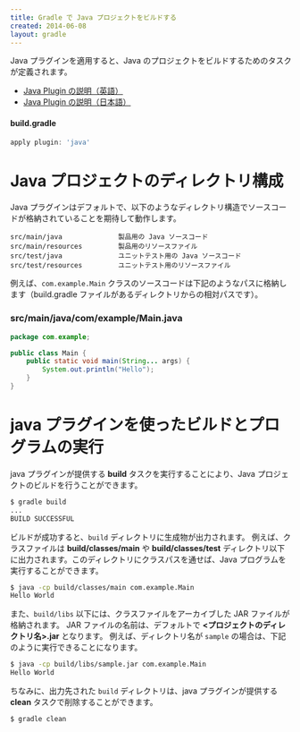 ```yaml
---
title: Gradle で Java プロジェクトをビルドする
created: 2014-06-08
layout: gradle
---
```


Java プラグインを適用すると、Java のプロジェクトをビルドするためのタスクが定義されます。

* [Java Plugin の説明（英語）](https://docs.gradle.org/current/userguide/java_plugin.html)
* [Java Plugin の説明（日本語）](http://gradle.monochromeroad.com/docs/userguide/java_plugin.html)

#### build.gradle
```groovy
apply plugin: 'java'
```

Java プロジェクトのディレクトリ構成
===
Java プラグインはデフォルトで、以下のようなディレクトリ構造でソースコードが格納されていることを期待して動作します。

```
src/main/java              製品用の Java ソースコード
src/main/resources         製品用のリソースファイル
src/test/java              ユニットテスト用の Java ソースコード
src/test/resources         ユニットテスト用のリソースファイル
```

例えば、`com.example.Main` クラスのソースコードは下記のようなパスに格納します（build.gradle ファイルがあるディレクトリからの相対パスです）。

### src/main/java/com/example/Main.java
```java
package com.example;

public class Main {
    public static void main(String... args) {
        System.out.println("Hello");
    }
}
```

java プラグインを使ったビルドとプログラムの実行
===
java プラグインが提供する **build** タスクを実行することにより、Java プロジェクトのビルドを行うことができます。

```sh
$ gradle build
...
BUILD SUCCESSFUL
```

ビルドが成功すると、`build` ディレクトリに生成物が出力されます。
例えば、クラスファイルは **build/classes/main** や **build/classes/test** ディレクトリ以下に出力されます。このディレクトリにクラスパスを通せば、Java プログラムを実行することができます。

```sh
$ java -cp build/classes/main com.example.Main
Hello World
```

また、`build/libs` 以下には、クラスファイルをアーカイブした JAR ファイルが格納されます。
JAR ファイルの名前は、デフォルトで **<プロジェクトのディレクトリ名>.jar** となります。
例えば、ディレクトリ名が `sample` の場合は、下記のように実行できることになります。

```sh
$ java -cp build/libs/sample.jar com.example.Main
Hello World
```

ちなみに、出力先された `build` ディレクトリは、java プラグインが提供する **clean** タスクで削除することができます。

```sh
$ gradle clean
```

